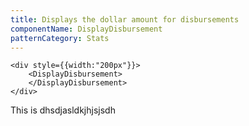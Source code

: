 ```yaml
---
title: Displays the dollar amount for disbursements
componentName: DisplayDisbursement
patternCategory: Stats
---
```


```
<div style={{width:"200px"}}>
	<DisplayDisbursement>
	</DisplayDisbursement>
</div>
```

This is dhsdjasldkjhjsjsdh